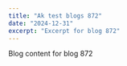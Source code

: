 ```yaml
---
title: "Ak test blogs 872"
date: "2024-12-31"
excerpt: "Excerpt for blog 872"
---
```


Blog content for blog 872